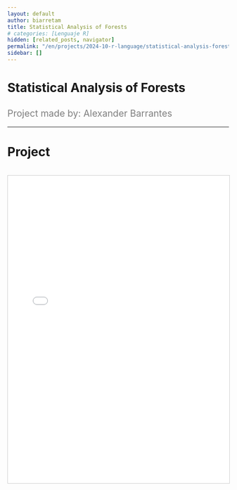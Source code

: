 ```yaml
---
layout: default
author: biarretam
title: Statistical Analysis of Forests
# categories: [Lenguaje R]
hidden: [related_posts, navigator]
permalink: "/en/projects/2024-10-r-language/statistical-analysis-forests.html"
sidebar: []
---
```


# Statistical Analysis of Forests

<h2 style="color: gray; font-weight: normal;">
Project made by: Alexander Barrantes
</h2>

---

# Project
<br>

<iframe 
    src="/assets/pdf/2024-10-r/alexander_barrantes.pdf" 
    width="100%" 
    height="700" 
    style="border: 1px solid #ccc;"
></iframe>